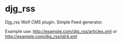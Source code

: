 djg_rss
========

Djg_rss Wolf CMS plugin. Simple Feed generator.

Example use: http://example.com/djg_rss/articles.xml or http://example.com/djg_rss/id/4.xml
